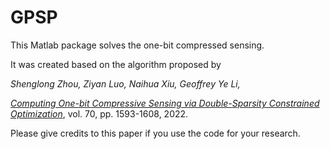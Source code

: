# GPSP
This Matlab package solves the one-bit compressed sensing.

It was created based on the algorithm proposed by 

*Shenglong Zhou, Ziyan Luo, Naihua Xiu, Geoffrey Ye Li, </p>
[Computing One-bit Compressive Sensing via Double-Sparsity Constrained Optimization](10.1109/TSP.2022.3156911)*, vol. 70, pp. 1593-1608, 2022.

Please give credits to this paper if you use the code for your research.


